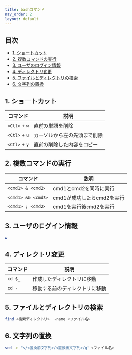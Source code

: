 ```yaml
---
title: bashコマンド
nav_order: 2
layout: default
---
```


## 目次<!-- omit from toc -->

- [1. ショートカット](#1-ショートカット)
- [2. 複数コマンドの実行](#2-複数コマンドの実行)
- [3. ユーザのログイン情報](#3-ユーザのログイン情報)
- [4. ディレクトリ変更](#4-ディレクトリ変更)
- [5. ファイルとディレクトリの検索](#5-ファイルとディレクトリの検索)
- [6. 文字列の置換](#6-文字列の置換)

## 1. ショートカット

| コマンド      | 説明                         |
| ------------- | ---------------------------- |
| `<Ctl>` + `w` | 直前の単語を削除             |
| `<Ctl>` + `u` | カーソルから左の先頭まで削除 |
| `<Ctl>` + `y` | 直前の削除した内容をコピー   |

## 2. 複数コマンドの実行

| コマンド           | 説明                       |
| ------------------ | -------------------------- |
| `<cmd1> & <cmd2>`  | cmd1とcmd2を同時に実行     |
| `<cmd1> && <cmd2>` | cmd1が成功したらcmd2を実行 |
| `<cmd1> ; <cmd2>`  | cmd1を実行後cmd2を実行     |

## 3. ユーザのログイン情報

``` bash
w
```

## 4. ディレクトリ変更

| コマンド | 説明                           |
| -------- | ------------------------------ |
| `cd $_`  | 作成したディレクトリに移動     |
| `cd -`   | 移動する前のディレクトリに移動 |

## 5. ファイルとディレクトリの検索

```bash
find <検索ディレクトリ>  -name <ファイル名>
```

## 6. 文字列の置換

```bash
sed -e "s/<置換前文字列>/<置換後文字列>/g" <ファイル名>
```
